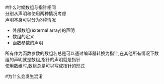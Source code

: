 #什么时候数组与指针相同  
分别从声明和使用两种情况考虑  
声明本身可以分为3种情况  
+ 外部数组(external array)的声明  
+ 数组的定义  
+ 函数参数的声明  

所有作为函数参数的数组名总是可以通过编译器转换为指针,在其他所有情况下数组的声明就是数组,指针的声明就是指针  
使用数组时,数组总是可以写成指针的形式  


#为什么会发生混淆  
